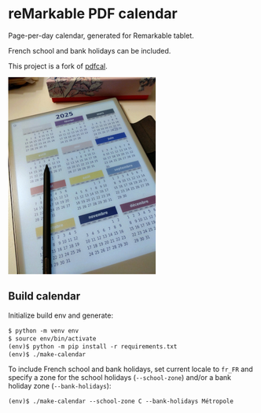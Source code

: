 # reMarkable PDF calendar

Page-per-day calendar, generated for Remarkable tablet.

French school and bank holidays can be included.

This project is a fork of [pdfcal](https://github.com/osresearch/pdfcal).


![First page view](./first_page_view.jpg)

## Build calendar

Initialize build env and generate:

``` shell
$ python -m venv env
$ source env/bin/activate
(env)$ python -m pip install -r requirements.txt
(env)$ ./make-calendar
```

To include French school and bank holidays, set current locale to
`fr_FR` and specify a zone for the school holidays (`--school-zone`)
and/or a bank holiday zone (`--bank-holidays`):

``` shell
(env)$ ./make-calendar --school-zone C --bank-holidays Métropole
```
